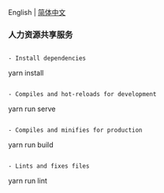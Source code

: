 English | [简体中文](./README.zh-CN.md)

### 人力资源共享服务

```

- Install dependencies
```
yarn install
```

- Compiles and hot-reloads for development
```
yarn run serve
```

- Compiles and minifies for production
```
yarn run build
```

- Lints and fixes files
```
yarn run lint
```

